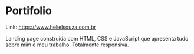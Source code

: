 # Portifolio


Link: https://www.helielsouza.com.br 


Landing page construída com HTML, CSS e JavaScript que apresenta tudo sobre mim e meu trabalho. Totalmente responsiva.
